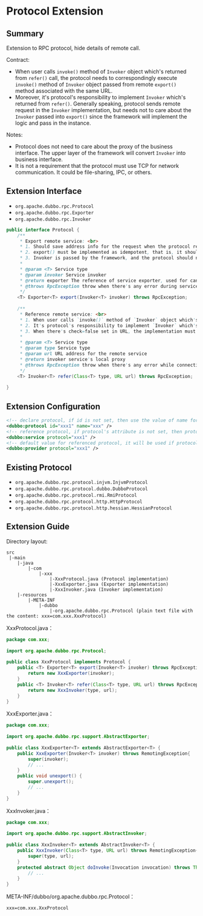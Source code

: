 # Protocol Extension

## Summary

Extension to RPC protocol, hide details of remote call.

Contract:

* When user calls `invoke()` method of `Invoker` object which's returned from `refer()` call, the protocol needs to correspondingly execute `invoke()` method of `Invoker` object passed from remote `export()` method associated with the same URL.
* Moreover, it's protocol's responsibility to implement `Invoker` which's returned from `refer()`. Generally speaking, protocol sends remote request in the `Invoker` implementation, but needs not to care about the `Invoker` passed into `export()` since the framework will implement the logic and pass in the instance.

Notes:

* Protocol does not need to care about the proxy of the business interface. The upper layer of the framework will convert `Invoker` into business interface.
* It is not a requirement that the protocol must use TCP for network communication. It could be file-sharing, IPC, or others.

## Extension Interface

* `org.apache.dubbo.rpc.Protocol`
* `org.apache.dubbo.rpc.Exporter`
* `org.apache.dubbo.rpc.Invoker`

```java
public interface Protocol {
    /**
     * Export remote service: <br>
     * 1. Should save address info for the request when the protocol receives it: RpcContext.getContext().setRemoteAddress();<br>
     * 2. export() must be implemented as idempotent, that is, it should not introduce side effect when the implementation gets called with the same Invoker for more than once.
     * 3. Invoker is passed by the framework, and the protocol should not care about it. <br>
     * 
     * @param <T> Service type
     * @param invoker Service invoker
     * @return exporter The reference of service exporter, used for cancelling service export.
     * @throws RpcException throw when there's any error during service export, e.g. the port is occupied
     */
    <T> Exporter<T> export(Invoker<T> invoker) throws RpcException;
 
    /**
     * Reference remote service: <br>
     * 1. When user calls `invoke()` method of `Invoker` object which's returned from `refer()` call, the protocol needs to correspondingly execute `invoke()` method of `Invoker` object passed from remote `export()` method associated with the same URL. <br>
     * 2. It's protocol's responsibility to implement `Invoker` which's returned from `refer()`. Generally speaking, protocol sends remote request in the `Invoker` implementation. <br>
     * 3. When there's check=false set in URL, the implementation must not throw exception but try to recover when connection fails.
     * 
     * @param <T> Service type
     * @param type Service type
     * @param url URL address for the remote service
     * @return invoker service's local proxy
     * @throws RpcException throw when there's any error while connecting to the service provider
     */
    <T> Invoker<T> refer(Class<T> type, URL url) throws RpcException;
 
}
```

## Extension Configuration

```xml
<!-- declare protocol, if id is not set, then use the value of name for id -->
<dubbo:protocol id="xxx1" name="xxx" />
<!-- reference protocol, if protocol's attribute is not set, then protocol configuration will be scanned automatically from ApplicationContext -->
<dubbo:service protocol="xxx1" />
<!-- default value for referenced protocol, it will be used if protocol attribute is not configured in <dubbo:service> --> 
<dubbo:provider protocol="xxx1" />
```

## Existing Protocol

* `org.apache.dubbo.rpc.protocol.injvm.InjvmProtocol`
* `org.apache.dubbo.rpc.protocol.dubbo.DubboProtocol`
* `org.apache.dubbo.rpc.protocol.rmi.RmiProtocol`
* `org.apache.dubbo.rpc.protocol.http.HttpProtocol`
* `org.apache.dubbo.rpc.protocol.http.hessian.HessianProtocol`

## Extension Guide

Directory layout:

```
src
 |-main
    |-java
        |-com
            |-xxx
                |-XxxProtocol.java (Protocol implementation)
                |-XxxExporter.java (Exporter implementation)
                |-XxxInvoker.java (Invoker implementation)
    |-resources
        |-META-INF
            |-dubbo
                |-org.apache.dubbo.rpc.Protocol (plain text file with the content: xxx=com.xxx.XxxProtocol)
```

XxxProtocol.java：

```java
package com.xxx;
 
import org.apache.dubbo.rpc.Protocol;
 
public class XxxProtocol implements Protocol {
    public <T> Exporter<T> export(Invoker<T> invoker) throws RpcException {
        return new XxxExporter(invoker);
    }
    public <T> Invoker<T> refer(Class<T> type, URL url) throws RpcException {
        return new XxxInvoker(type, url);
    }
}
```

XxxExporter.java：

```java
package com.xxx;
 
import org.apache.dubbo.rpc.support.AbstractExporter;
 
public class XxxExporter<T> extends AbstractExporter<T> {
    public XxxExporter(Invoker<T> invoker) throws RemotingException{
        super(invoker);
        // ...
    }
    public void unexport() {
        super.unexport();
        // ...
    }
}
```

XxxInvoker.java：

```java
package com.xxx;
 
import org.apache.dubbo.rpc.support.AbstractInvoker;
 
public class XxxInvoker<T> extends AbstractInvoker<T> {
    public XxxInvoker(Class<T> type, URL url) throws RemotingException{
        super(type, url);
    }
    protected abstract Object doInvoke(Invocation invocation) throws Throwable {
        // ...
    }
}
```

META-INF/dubbo/org.apache.dubbo.rpc.Protocol：

```properties
xxx=com.xxx.XxxProtocol
```
